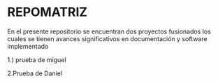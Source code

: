 # REPOMATRIZ
En el presente repositorio se encuentran dos proyectos fusionados los cuales se tienen avances significativos en documentación y software implementado 

1.) prueba de miguel






2.Prueba de Daniel